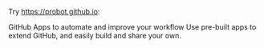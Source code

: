 Try https://probot.github.io:

GitHub Apps to automate
and improve your workflow
Use pre-built apps to extend GitHub,
and easily build and share your own.
